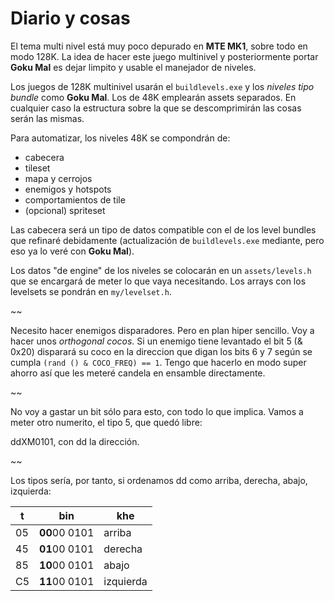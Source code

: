 # Diario y cosas

El tema multi nivel está muy poco depurado en **MTE MK1**, sobre todo en modo 128K. La idea de hacer este juego multinivel y posteriormente portar **Goku Mal** es dejar limpito y usable el manejador de niveles.

Los juegos de 128K multinivel usarán el `buildlevels.exe` y los *niveles tipo bundle* como **Goku Mal**. Los de 48K emplearán assets separados. En cualquier caso la estructura sobre la que se descomprimirán las cosas serán las mismas.

Para automatizar, los niveles 48K se compondrán de:

- cabecera
- tileset
- mapa y cerrojos
- enemigos y hotspots
- comportamientos de tile
- (opcional) spriteset

Las cabecera será un tipo de datos compatible con el de los level bundles que refinaré debidamente (actualización de `buildlevels.exe` mediante, pero eso ya lo veré con **Goku Mal**).

Los datos "de engine" de los niveles se colocarán en un `assets/levels.h` que se encargará de meter lo que vaya necesitando. Los arrays con los levelsets se pondrán en `my/levelset.h`.

~~ 

Necesito hacer enemigos disparadores. Pero en plan hiper sencillo. Voy a hacer unos *orthogonal cocos*. Si un enemigo tiene levantado el bit 5 (& 0x20) disparará su coco en la direccion que digan los bits 6 y 7 según se cumpla `(rand () & COCO_FREQ) == 1`. Tengo que hacerlo en modo super ahorro así que les meteré candela en ensamble directamente.

~~ 

No voy a gastar un bit sólo para esto, con todo lo que implica. Vamos a meter otro numerito, el tipo 5, que quedó libre:

ddXM0101, con dd la dirección.

~~

Los tipos sería, por tanto, si ordenamos dd como arriba, derecha, abajo, izquierda:

|t|bin|khe
|---|---|---
|05|**00**00 0101|arriba
|45|**01**00 0101|derecha
|85|**10**00 0101|abajo
|C5|**11**00 0101|izquierda

